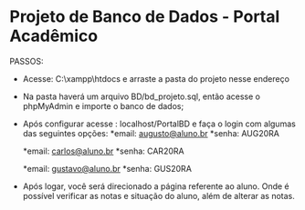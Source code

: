 # Projeto de Banco de Dados - Portal Acadêmico

PASSOS:
  - Acesse: C:\xampp\htdocs e arraste a pasta do projeto nesse endereço 
  - Na pasta haverá um arquivo BD/bd_projeto.sql, então acesse o phpMyAdmin e importe o banco de dados;
  - Após configurar acesse : localhost/PortalBD e faça o login com algumas das seguintes opções:
      *email:	augusto@aluno.br
      *senha:  AUG20RA

      *email: carlos@aluno.br
      *senha: CAR20RA
      
      *email: gustavo@aluno.br
      *senha: GUS20RA

  - Após logar, você será direcionado a página referente ao aluno. Onde é possível verificar as notas e situação do aluno, além de alterar as notas.

